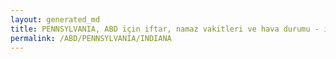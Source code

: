 ```yaml
---
layout: generated_md
title: PENNSYLVANIA, ABD için iftar, namaz vakitleri ve hava durumu - ilçe/eyalet seç
permalink: /ABD/PENNSYLVANIA/INDIANA
---
```


<script type="text/javascript">
  var country = ABD;
  var city = PENNSYLVANIA;
  var state = INDIANA;
  var lat = 72;
  var lon = 21;
</script>
